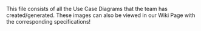 This file consists of all the Use Case Diagrams that the team has created/generated. These images can also be viewed in our Wiki Page with the corresponding specifications!
